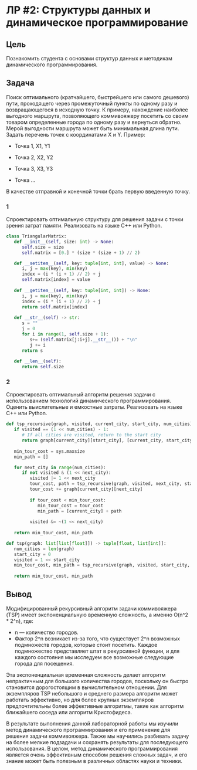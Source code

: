 # ЛР #2: Структуры данных и динамическое программирование

## Цель

Познакомить студента с основами структур данных и методикам динамического
программирования.

## Задача

Поиск оптимального (кратчайшего, быстрейшего или самого дешевого) пути,
проходящего через промежуточный пункты по одному разу и возвращающегося в
исходную точку. К примеру, нахождение наиболее выгодного маршрута, позволяющего
коммивояжеру посетить со своим товаром определенные города по одному разу и
вернуться обратно. Мерой выгодности маршрута может быть минимальная длина
пути.
Задать перечень точек с координатами X и Y. Пример:

- Точка 1, X1, Y1

- Точка 2, X2, Y2

- Точка 3, X3, Y3

- Точка ...

В качестве отправной и конечной точки брать первую введенную точку.

### 1

Спроектировать оптимальную структуру для решения задачи с точки зрения
затрат памяти. Реализовать на языке C++ или Python.

```python
class TriangularMatrix:
   def __init__(self, size: int) -> None:
      self.size = size
      self.matrix = [0.] * (size * (size + 1) // 2)

   def __setitem__(self, key: tuple[int, int], value) -> None:
      i, j = max(key), min(key)
      index = (i * (i + 1) // 2) + j
      self.matrix[index] = value
   
   def __getitem__(self, key: tuple[int, int]) -> None:
      i, j = max(key), min(key)
      index = (i * (i + 1) // 2) + j
      return self.matrix[index]
   
   def __str__(self) -> str:
      s = ""
      j = 0
      for i in range(1, self.size + 1):
         s+= (self.matrix[j:i+j].__str__()) + "\n"
         j += i
      return s
   
   def __len__(self):
      return self.size
```

### 2

Спроектировать оптимальный алгоритм решения задачи с использованием
технологий динамического программирования. Оценить выислительные и
емкостные затраты. Реализовать на языке C++ или Python.

```python
def tsp_recursive(graph, visited, current_city, start_city, num_cities):
   if visited == (1 << num_cities) - 1:
      # If all cities are visited, return to the start city
      return graph[current_city][start_city], [current_city, start_city]
    
   min_tour_cost = sys.maxsize
   min_path = []

   for next_city in range(num_cities):
      if not visited & (1 << next_city):
         visited |= 1 << next_city
         tour_cost, path = tsp_recursive(graph, visited, next_city, start_city, num_cities)
         tour_cost += graph[current_city][next_city]
            
         if tour_cost < min_tour_cost:
            min_tour_cost = tour_cost
            min_path = [current_city] + path
            
         visited &= ~(1 << next_city)
    
   return min_tour_cost, min_path

def tsp(graph: list[list[float]]) -> tuple[float, list[int]]:
   num_cities = len(graph)
   start_city = 0
   visited = 1 << start_city
   min_tour_cost, min_path = tsp_recursive(graph, visited, start_city, start_city, num_cities)
    
   return min_tour_cost, min_path
```

## Вывод

Модифицированный рекурсивный алгоритм задачи коммивояжера (TSP) имеет экспоненциальную временную сложность, а именно O(n^2 * 2^n), где:

- n — количество городов.
- Фактор 2^n возникает из-за того, что существует 2^n возможных подмножеств городов, которые стоит посетить. Каждое подмножество представляет штат в рекурсивной функции, и для каждого состояния мы исследуем все возможные следующие города для посещения.

Эта экспоненциальная временная сложность делает алгоритм непрактичным для большого количества городов, поскольку он быстро становится дорогостоящим в вычислительном отношении. Для экземпляров TSP небольшого и среднего размера алгоритм может работать эффективно, но для более крупных экземпляров предпочтительны более эффективные алгоритмы, такие как алгоритм ближайшего соседа или алгоритм Кристофидеса.

В результате выполнения данной лабораторной работы мы изучили метод динамического программирования и его применение для решения задачи коммивояжера. Также мы научились разбивать задачу на более мелкие подзадачи и сохранять результаты для последующего использования. В целом, метод динамического программирования является очень эффективным способом решения сложных задач, и его знание может быть полезным в различных областях науки и техники.
